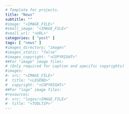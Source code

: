 ```yaml
---
# Template for projects.
title: "News"
subtitle: ""
#image: "<IMAGE_FILE>"
#small_image: "<IMAGE_FILE>"
#small_url: "<URL>"
categories: [ "post" ]
tags: [ "news" ]
#images_directory; "images"
#images_static: "false"
#images_copyright: "<COPYRIGHT>"
##For "image" image files:
# (Only required for caption and specific copyrights)
#images:
#- src: "<IMAGE_FILE>"
#  title: "<LEGEND>"
#  copyright: "<COPYRIGHT>"
##For "logo" image files:
#resources:
#- src: "logos/<IMAGE_FILE>"
#  title: "<TOOLTIP>"
---
```


